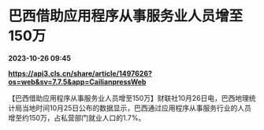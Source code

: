 # 巴西借助应用程序从事服务业人员增至150万

**2023-10-26 09:45**

**https://api3.cls.cn/share/article/1497626?os=web&sv=7.7.5&app=CailianpressWeb**

【巴西借助应用程序从事服务业人员增至150万】财联社10月26日电，巴西地理统计局当地时间10月25日公布的数据显示，巴西通过应用程序从事服务行业的人员增至约150万，占私营部门就业人口的1.7%。